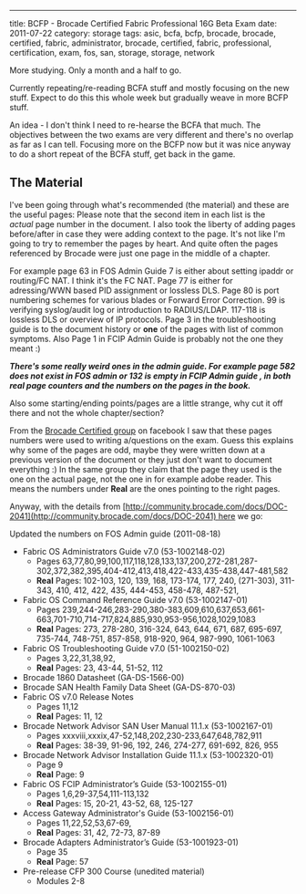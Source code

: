 ---
title: BCFP - Brocade Certified Fabric Professional 16G Beta Exam
date: 2011-07-22
category: storage
tags: asic, bcfa, bcfp, brocade, brocade, certified, fabric, administrator, brocade, certified, fabric, professional, certification, exam, fos, san, storage, storage, network

More studying. Only a month and a half to go.

Currently repeating/re-reading BCFA stuff and mostly focusing on the new stuff. Expect to do this this whole week but gradually weave in more BCFP stuff.

An idea - I don't think I need to re-hearse the BCFA that much. The objectives between the two exams are very different and there's no overlap as far as I can tell. Focusing more on the BCFP now but it was nice anyway to do a short repeat of the BCFA stuff, get back in the game.

## The Material

I've been going through what's recommended (the material) and these are the useful pages: Please note that the second item in each list is the _actual_ page number in the document. I also took the liberty of adding pages before/after in case they were adding context to the page. It's not like I'm going to try to remember the pages by heart. And quite often the pages referenced by Brocade were just one page in the middle of a chapter.

For example page 63 in FOS Admin Guide 7 is either about setting ipaddr or routing/FC NAT. I think it's the FC NAT. Page 77 is either for adressing/WWN based PID assignment or lossless DLS. Page 80 is port numbering schemes for various blades or Forward Error Correction. 99 is verifying syslog/audit log or introduction to RADIUS/LDAP. 117-118 is lossless DLS or overview of IP protocols. Page 3 in the troubleshooting guide is to the document history or **one** of the pages with list of common symptoms. Also Page 1 in FCIP Admin Guide is probably not the one they meant :)

**_There's some really weird ones in the admin guide. For example page 582 does not exist in FOS admin or 132 is empty in FCIP Admin guide , in both real page counters and the numbers on the pages in the book._**

Also some starting/ending points/pages are a little strange, why cut it off there and not the whole chapter/section?

From the [Brocade Certified group](http://www.facebook.com/pages/Brocade-Certified/161604617227755 "link to facebook") on facebook I saw that these pages numbers were used to writing a/questions on the exam. Guess this explains why some of the pages are odd, maybe they were written down at a previous version of the document or they just don't want to document everything :) In the same group they claim that the page they used is the one on the actual page, not the one in for example adobe reader. This means the numbers under **Real** are the ones pointing to the right pages.

Anyway, with the details from [http://community.brocade.com/docs/DOC-2041](http://community.brocade.com/docs/DOC-2041) here we go:

Updated the numbers on FOS Admin guide (2011-08-18)

- Fabric OS Administrators Guide v7.0 (53-1002148-02)
  - Pages 63,77,80,99,100,117,118,128,133,137,200,272-281,287-302,372,382,395,404-412,413,418,422-433,435-438,447-481,582
  - **Real** Pages: 102-103, 120, 139, 168, 173-174, 177, 240, (271-303), 311-343, 410, 412, 422, 435, 444-453, 458-478, 487-521,
- Fabric OS Command Reference Guide v7.0 (53-1002147-01)
  - Pages 239,244-246,283-290,380-383,609,610,637,653,661-663,701-710,714-717,824,885,930,953-956,1028,1029,1083
  - **Real** Pages: 273, 278-280, 316-324, 643, 644, 671, 687, 695-697, 735-744, 748-751, 857-858, 918-920, 964, 987-990, 1061-1063
- Fabric OS Troubleshooting Guide v7.0 (51-1002150-02)
  - Pages 3,22,31,38,92,
  - **Real** Pages: 23, 43-44, 51-52, 112
- Brocade 1860 Datasheet (GA-DS-1566-00)
- Brocade SAN Health Family Data Sheet (GA-DS-870-03)
- Fabric OS v7.0 Release Notes
  - Pages 11,12
  - **Real** Pages: 11, 12
- Brocade Network Advisor SAN User Manual 11.1.x (53-1002167-01)
  - Pages xxxviii,xxxix,47-52,148,202,230-233,647,648,782,911
  - **Real** Pages: 38-39, 91-96, 192, 246, 274-277, 691-692, 826, 955
- Brocade Network Advisor Installation Guide 11.1.x (53-1002320-01)
  - Page 9
  - **Real** Page: 9
- Fabric OS FCIP Administrator’s Guide (53-1002155-01)
  - Pages 1,6,29-37,54,111-113,132
  - **Real** Pages: 15, 20-21, 43-52, 68, 125-127
- Access Gateway Administrator's Guide (53-1002156-01)
  - Pages 11,22,52,53,67-69,
  - **Real** Pages: 31, 42, 72-73, 87-89
- Brocade Adapters Administrator’s Guide (53-1001923-01)
  - Page 35
  - **Real** Page: 57
- Pre-release CFP 300 Course (unedited material)
  - Modules 2-8
